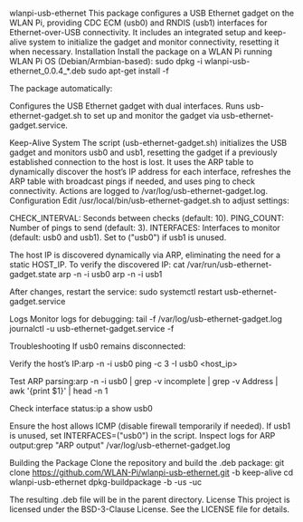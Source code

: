 wlanpi-usb-ethernet
This package configures a USB Ethernet gadget on the WLAN Pi, providing CDC ECM (usb0) and RNDIS (usb1) interfaces for Ethernet-over-USB connectivity. It includes an integrated setup and keep-alive system to initialize the gadget and monitor connectivity, resetting it when necessary.
Installation
Install the package on a WLAN Pi running WLAN Pi OS (Debian/Armbian-based):
sudo dpkg -i wlanpi-usb-ethernet_0.0.4_*.deb
sudo apt-get install -f

The package automatically:

Configures the USB Ethernet gadget with dual interfaces.
Runs usb-ethernet-gadget.sh to set up and monitor the gadget via usb-ethernet-gadget.service.

Keep-Alive System
The script (usb-ethernet-gadget.sh) initializes the USB gadget and monitors usb0 and usb1, resetting the gadget if a previously established connection to the host is lost. It uses the ARP table to dynamically discover the host’s IP address for each interface, refreshes the ARP table with broadcast pings if needed, and uses ping to check connectivity. Actions are logged to /var/log/usb-ethernet-gadget.log.
Configuration
Edit /usr/local/bin/usb-ethernet-gadget.sh to adjust settings:

CHECK_INTERVAL: Seconds between checks (default: 10).
PING_COUNT: Number of pings to send (default: 3).
INTERFACES: Interfaces to monitor (default: usb0 and usb1). Set to ("usb0") if usb1 is unused.

The host IP is discovered dynamically via ARP, eliminating the need for a static HOST_IP. To verify the discovered IP:
cat /var/run/usb-ethernet-gadget.state
arp -n -i usb0
arp -n -i usb1

After changes, restart the service:
sudo systemctl restart usb-ethernet-gadget.service

Logs
Monitor logs for debugging:
tail -f /var/log/usb-ethernet-gadget.log
journalctl -u usb-ethernet-gadget.service -f

Troubleshooting
If usb0 remains disconnected:

Verify the host’s IP:arp -n -i usb0
ping -c 3 -I usb0 <host_ip>


Test ARP parsing:arp -n -i usb0 | grep -v incomplete | grep -v Address | awk '{print $1}' | head -n 1


Check interface status:ip a show usb0


Ensure the host allows ICMP (disable firewall temporarily if needed).
If usb1 is unused, set INTERFACES=("usb0") in the script.
Inspect logs for ARP output:grep "ARP output" /var/log/usb-ethernet-gadget.log



Building the Package
Clone the repository and build the .deb package:
git clone https://github.com/WLAN-Pi/wlanpi-usb-ethernet.git -b keep-alive
cd wlanpi-usb-ethernet
dpkg-buildpackage -b -us -uc

The resulting .deb file will be in the parent directory.
License
This project is licensed under the BSD-3-Clause License. See the LICENSE file for details.
